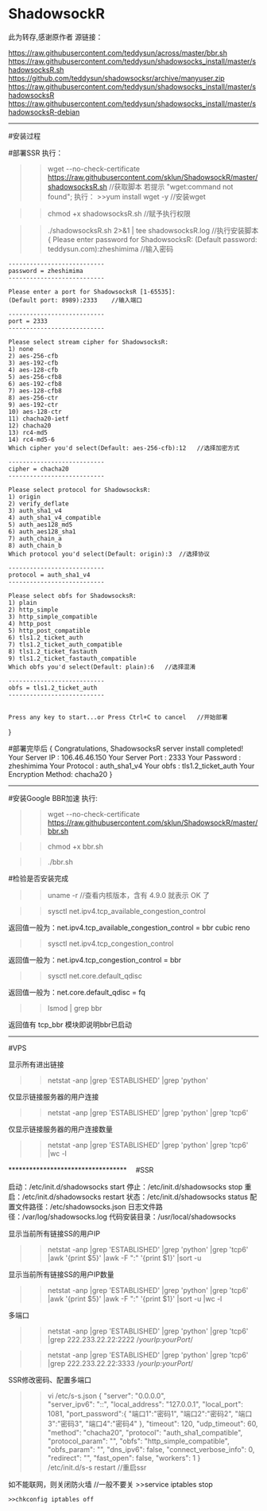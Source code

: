 # ShadowsockR
此为转存,感谢原作者
源链接：

https://raw.githubusercontent.com/teddysun/across/master/bbr.sh
https://raw.githubusercontent.com/teddysun/shadowsocks_install/master/shadowsocksR.sh
https://github.com/teddysun/shadowsocksr/archive/manyuser.zip
https://raw.githubusercontent.com/teddysun/shadowsocks_install/master/shadowsocksR
https://raw.githubusercontent.com/teddysun/shadowsocks_install/master/shadowsocksR-debian

**********************************

#安装过程

#部署SSR
执行：
>>wget --no-check-certificate https://raw.githubusercontent.com/sklun/ShadowsockR/master/shadowsocksR.sh    //获取脚本 
    若提示 "wget:command not found";
    执行：
    >>yum install wget -y    //安装wget

>>chmod +x shadowsocksR.sh    //赋予执行权限

>>./shadowsocksR.sh 2>&1 | tee shadowsocksR.log    //执行安装脚本
{
    Please enter password for ShadowsocksR:
    (Default password: teddysun.com):zheshimima   //输入密码

    ---------------------------
    password = zheshimima
    ---------------------------

    Please enter a port for ShadowsocksR [1-65535]:
    (Default port: 8989):2333    //输入端口

    ---------------------------
    port = 2333
    ---------------------------
    
    Please select stream cipher for ShadowsocksR:
    1) none
    2) aes-256-cfb
    3) aes-192-cfb
    4) aes-128-cfb
    5) aes-256-cfb8
    6) aes-192-cfb8
    7) aes-128-cfb8
    8) aes-256-ctr
    9) aes-192-ctr
    10) aes-128-ctr
    11) chacha20-ietf
    12) chacha20
    13) rc4-md5
    14) rc4-md5-6
    Which cipher you'd select(Default: aes-256-cfb):12   //选择加密方式

    ---------------------------
    cipher = chacha20
    ---------------------------

    Please select protocol for ShadowsocksR:
    1) origin
    2) verify_deflate
    3) auth_sha1_v4
    4) auth_sha1_v4_compatible
    5) auth_aes128_md5
    6) auth_aes128_sha1
    7) auth_chain_a
    8) auth_chain_b
    Which protocol you'd select(Default: origin):3  //选择协议

    ---------------------------
    protocol = auth_sha1_v4
    ---------------------------

    Please select obfs for ShadowsocksR:
    1) plain
    2) http_simple
    3) http_simple_compatible
    4) http_post
    5) http_post_compatible
    6) tls1.2_ticket_auth
    7) tls1.2_ticket_auth_compatible
    8) tls1.2_ticket_fastauth
    9) tls1.2_ticket_fastauth_compatible
    Which obfs you'd select(Default: plain):6   //选择混淆

    ---------------------------
    obfs = tls1.2_ticket_auth
    ---------------------------


    Press any key to start...or Press Ctrl+C to cancel   //开始部署
}

#部署完毕后
{
    Congratulations, ShadowsocksR server install completed!
    Your Server IP        :  106.46.46.150 
    Your Server Port      :  2333 
    Your Password         :  zheshimima 
    Your Protocol         :  auth_sha1_v4 
    Your obfs             :  tls1.2_ticket_auth 
    Your Encryption Method:  chacha20 
}

**********************************
#安装Google BBR加速
执行:
>>wget --no-check-certificate https://raw.githubusercontent.com/sklun/ShadowsockR/master/bbr.sh

>>chmod +x bbr.sh

>>./bbr.sh

#检验是否安装完成

>>uname -r    //查看内核版本，含有 4.9.0 就表示 OK 了

>>sysctl net.ipv4.tcp_available_congestion_control

返回值一般为：net.ipv4.tcp_available_congestion_control = bbr cubic reno

>>sysctl net.ipv4.tcp_congestion_control

返回值一般为：net.ipv4.tcp_congestion_control = bbr

>>sysctl net.core.default_qdisc

返回值一般为：net.core.default_qdisc = fq

>>lsmod | grep bbr

返回值有 tcp_bbr 模块即说明bbr已启动

**********************************
#VPS

显示所有进出链接
>>netstat -anp |grep 'ESTABLISHED' |grep 'python'

仅显示链接服务器的用户连接 
>>netstat -anp |grep 'ESTABLISHED' |grep 'python' |grep 'tcp6'

仅显示链接服务器的用户连接数量
>>netstat -anp |grep 'ESTABLISHED' |grep 'python' |grep 'tcp6' |wc -l

**********************************　
#SSR 

启动：/etc/init.d/shadowsocks start
停止：/etc/init.d/shadowsocks stop
重启：/etc/init.d/shadowsocks restart
状态：/etc/init.d/shadowsocks status
配置文件路径：/etc/shadowsocks.json
日志文件路径：/var/log/shadowsocks.log
代码安装目录：/usr/local/shadowsocks

显示当前所有链接SS的用户IP
>>netstat -anp |grep 'ESTABLISHED' |grep 'python' |grep 'tcp6' |awk '{print $5}' |awk -F ":" '{print $1}' |sort -u

显示当前所有链接SS的用户IP数量
>>netstat -anp |grep 'ESTABLISHED' |grep 'python' |grep 'tcp6' |awk '{print $5}' |awk -F ":" '{print $1}' |sort -u |wc -l

多端口
>>netstat -anp |grep 'ESTABLISHED' |grep 'python' |grep 'tcp6' |grep 222.233.22.22:2222  /*yourIp:yourPort*/

>>netstat -anp |grep 'ESTABLISHED' |grep 'python' |grep 'tcp6' |grep 222.233.22.22:3333  /*yourIp:yourPort*/

SSR修改密码、配置多端口
>>vi /etc/s-s.json
{
    "server": "0.0.0.0",    
    "server_ipv6": "::",
    "local_address": "127.0.0.1",
    "local_port": 1081,
    "port_password":{
        "端口1":"密码1",
        "端口2":"密码2",
        "端口3":"密码3",
        "端口4":"密码4"
    },
    "timeout": 120,
    "udp_timeout": 60,
    "method": "chacha20",
    "protocol": "auth_sha1_compatible",
    "protocol_param": "",
    "obfs": "http_simple_compatible",
    "obfs_param": "",
    "dns_ipv6": false,
    "connect_verbose_info": 0,
    "redirect": "",
    "fast_open": false,
    "workers": 1
}    
>>/etc/init.d/s-s restart    //重启ssr

如不能联网，则关闭防火墙    //一般不要关
    >>service iptables stop
    
    >>chkconfig iptables off 
 
